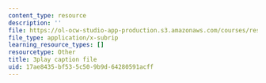 ```yaml
---
content_type: resource
description: ''
file: https://ol-ocw-studio-app-production.s3.amazonaws.com/courses/res-9-003-brains-minds-and-machines-summer-course-summer-2015/17ae8435bf535c509b9d64280591acff_Pwm6DqdC4pU.vtt
file_type: application/x-subrip
learning_resource_types: []
resourcetype: Other
title: 3play caption file
uid: 17ae8435-bf53-5c50-9b9d-64280591acff
---
```

